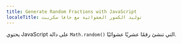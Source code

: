 ```yaml
---
title: Generate Random Fractions with JavaScript
localeTitle: توليد الكسور العشوائية مع جافا سكريبت
---
```

يحتوي JavaScript على دالة `Math.random()` التي تنشئ رقمًا عشريًا عشوائيًا.